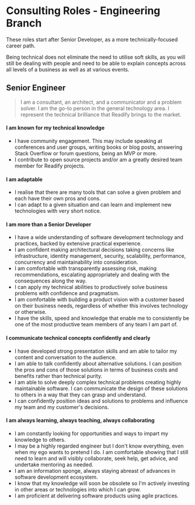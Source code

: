 # Consulting Roles - Engineering Branch

These roles start after Senior Developer, as a more technically-focused career path.

Being technical does not eliminate the need to utilise soft skills, as you will still be dealing with people and need to be able to explain concepts across all levels of a business as well as at various events.  

## Senior Engineer
> I am a consultant, an architect, and a communicator and a problem solver. I am the go-to person in the general technology area. I represent the technical brilliance that Readify brings to the market.

#### I am known for my technical knowledge
- I have community engagement. This may include speaking at conferences and user groups, writing books or blog posts, answering Stack Overflow or forum questions, being an MVP or more.
- I contribute to open source projects and/or am a greatly desired team member for Readify projects.

#### I am adaptable
- I realise that there are many tools that can solve a given problem and each have their own pros and cons.
- I can adapt to a given situation and can learn and implement new technologies with very short notice.

#### I am more than a Senior Developer
- I have a wide understanding of software development technology and practices, backed by extensive practical experience.
- I am confident making architectural decisions taking concerns like infrastructure, identity management, security, scalability, performance, concurrency and maintainability into consideration.
- I am comfortable with transparently assessing risk, making recommendations, escalating appropriately and dealing with the consequences along the way.
- I can apply my technical abilities to productively solve business problems with confidence and pragmatism.
- I am comfortable with building a product vision with a customer based on their business needs, regardless of whether this involves technology or otherwise.
- I have the skills, speed and knowledge that enable me to consistently be one of the most productive team members of any team I am part of.

#### I communicate technical concepts confidently and clearly
- I have developed strong presentation skills and am able to tailor my content and conversation to the audience.
- I am able to talk confidently about alternative solutions. I can position the pros and cons of those solutions in terms of business costs and benefits rather than technical purity.
- I am able to solve deeply complex technical problems creating highly maintainable software. I can communicate the design of these solutions to others in a way that they can grasp and understand.
- I can confidently position ideas and solutions to problems and influence my team and my customer's decisions.

#### I am always learning, always teaching, always collaborating
- I am constantly looking for opportunities and ways to impart my knowledge to others.
- I may be a highly regarded engineer but I don't know everything, even when my ego wants to pretend I do. I am comfortable showing that I still need to learn and will visibly collaborate, seek help, get advice, and undertake mentoring as needed.
- I am an information sponge, always staying abreast of advances in software development ecosystem.
- I know that my knowledge will soon be obsolete so I'm actively investing in other areas or technologies into which I can grow.
- I am proficient at delivering software products using agile practices.
